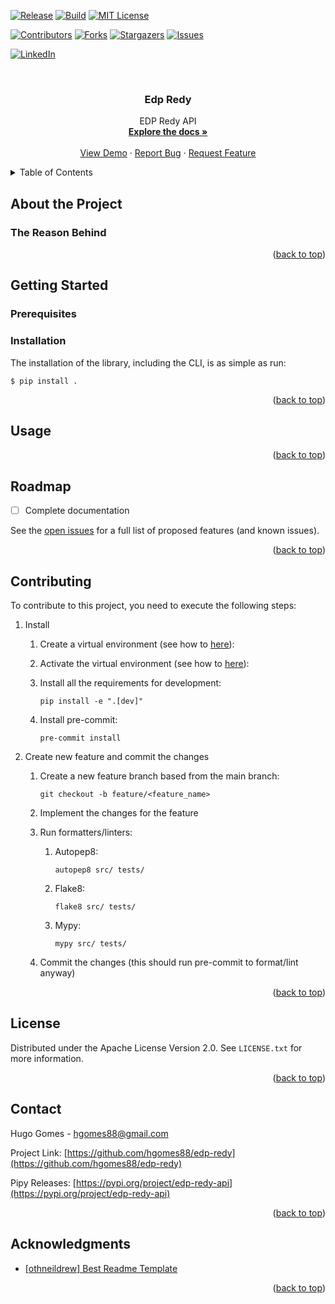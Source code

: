<div id="top"></div>


<!-- PROJECT SHIELDS -->

[![Release][release-shield]][release-url]
[![Build][build-shield]][build-url]
[![MIT License][license-shield]][license-url]

[![Contributors][contributors-shield]][contributors-url]
[![Forks][forks-shield]][forks-url]
[![Stargazers][stars-shield]][stars-url]
[![Issues][issues-shield]][issues-url]

[![LinkedIn][linkedin-shield]][linkedin-url]


<!-- PROJECT LOGO -->
<br />
<div align="center">
  <h3 align="center">Edp Redy</h3>

  <p align="center">
    EDP Redy API
    <br />
    <a href="https://github.com/hgomes88/edp-redy"><strong>Explore the docs »</strong></a>
    <br />
    <br />
    <a href="https://github.com/hgomes88/edp-redy">View Demo</a>
    ·
    <a href="https://github.com/hgomes88/edp-redy/issues">Report Bug</a>
    ·
    <a href="https://github.com/hgomes88/edp-redy/issues">Request Feature</a>
  </p>
</div>


<!-- TABLE OF CONTENTS -->
<details>
  <summary>Table of Contents</summary>
  <ol>
    <li>
      <a href="#about-the-project">About The Project</a>
      <ul>
        <li><a href="#the-reason-behind">The Reason Behind</a></li>
        <li><a href="#interface">Interface</a></li>
        <ul>
            <li><a href="#wiring">Wiring</a></li>
            <ul>
                <li><a href="#uart-pinout-and-configuration">Uart Pinout and Configuration</a></li>
            </ul>
            <li><a href="#protocol">Protocol</a></li>
            <ul>
                <li><a href="#frames">Frames</a></li>
            </ul>
        </ul>
      </ul>
    </li>
    <li>
      <a href="#getting-started">Getting Started</a>
      <ul>
        <li><a href="#prerequisites">Prerequisites</a></li>
        <li><a href="#installation">Installation</a></li>
      </ul>
    </li>
    <li><a href="#usage">Usage</a></li>
    <li><a href="#roadmap">Roadmap</a></li>
    <li><a href="#contributing">Contributing</a></li>
    <li><a href="#license">License</a></li>
    <li><a href="#contact">Contact</a></li>
    <li><a href="#acknowledgments">Acknowledgments</a></li>
  </ol>
</details>


<!-- ABOUT THE PROJECT -->
## About the Project

### The Reason Behind

<p align="right">(<a href="#top">back to top</a>)</p>


<!-- GETTING STARTED -->
## Getting Started

### Prerequisites

### Installation

The installation of the library, including the CLI, is as simple as run:
```
$ pip install .
```

<p align="right">(<a href="#top">back to top</a>)</p>


<!-- USAGE EXAMPLES -->
## Usage

<p align="right">(<a href="#top">back to top</a>)</p>


<!-- ROADMAP -->
## Roadmap

- [ ] Complete documentation

See the [open issues](https://github.com/hgomes88/edp-redy/issues) for a full list of proposed features (and known issues).

<p align="right">(<a href="#top">back to top</a>)</p>


<!-- CONTRIBUTING -->
## Contributing

To contribute to this project, you need to execute the following steps:

1. Install
    1. Create a virtual environment (see how to [here][venv-website]):

    2. Activate the virtual environment (see how to [here][venv-website]):

    3. Install all the requirements for development:

        `pip install -e ".[dev]"`

    4. Install pre-commit:

        `pre-commit install`

2. Create new feature and commit the changes

    1. Create a new feature branch based from the main branch:

        `git checkout -b feature/<feature_name>`

    2. Implement the changes for the feature

    3. Run formatters/linters:

        1. Autopep8:

            `autopep8 src/ tests/`

        1. Flake8:

            `flake8 src/ tests/`

        1. Mypy:

            `mypy src/ tests/`

    4. Commit the changes (this should run pre-commit to format/lint anyway)

<p align="right">(<a href="#top">back to top</a>)</p>


<!-- LICENSE -->
## License

Distributed under the Apache License Version 2.0. See `LICENSE.txt` for more information.

<p align="right">(<a href="#top">back to top</a>)</p>


<!-- CONTACT -->
## Contact

Hugo Gomes - hgomes88@gmail.com

Project Link: [https://github.com/hgomes88/edp-redy](https://github.com/hgomes88/edp-redy)

Pipy Releases: [https://pypi.org/project/edp-redy-api](https://pypi.org/project/edp-redy-api)


<p align="right">(<a href="#top">back to top</a>)</p>


<!-- ACKNOWLEDGMENTS -->
## Acknowledgments

* [[othneildrew] Best Readme Template](https://github.com/othneildrew/Best-README-Template/blob/master/README.md)


<p align="right">(<a href="#top">back to top</a>)</p>

<!-- MARKDOWN LINKS & IMAGES -->

[build-shield]: https://img.shields.io/github/workflow/status/hgomes88/edp-redy/Test/main?style=for-the-badge
[build-url]: https://github.com/hgomes88/edp-redy/actions/workflows/on-push.yml

[release-shield]:https://img.shields.io/pypi/v/edp-redy-api?label=Release&style=for-the-badge
[release-url]: https://pypi.org/project/edp-redy-api/

[contributors-shield]: https://img.shields.io/github/contributors/hgomes88/edp-redy.svg?style=for-the-badge
[contributors-url]: https://github.com/hgomes88/edp-redy/graphs/contributors

[forks-shield]: https://img.shields.io/github/forks/hgomes88/edp-redy.svg?style=for-the-badge
[forks-url]: https://github.com/hgomes88/edp-redy/network/members

[stars-shield]: https://img.shields.io/github/stars/hgomes88/edp-redy.svg?style=for-the-badge
[stars-url]: https://github.com/hgomes88/edp-redy/stargazers

[issues-shield]: https://img.shields.io/github/issues/hgomes88/edp-redy.svg?style=for-the-badge
[issues-url]: https://github.com/hgomes88/edp-redy/issues

[license-shield]: https://img.shields.io/github/license/hgomes88/edp-redy.svg?style=for-the-badge
[license-url]: https://github.com/hgomes88/edp-redy/blob/main/LICENSE

[linkedin-shield]: https://img.shields.io/badge/-LinkedIn-black.svg?style=for-the-badge&logo=linkedin&colorB=555
[linkedin-url]: https://linkedin.com/in/hugohomes

[venv-website]: https://docs.python.org/3/library/venv.html
